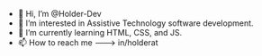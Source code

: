 - 👋 Hi, I’m @Holder-Dev
- 👀 I’m interested in Assistive Technology software development.
- 🌱 I’m currently learning HTML, CSS, and JS.
- 📫 How to reach me ---> in/holderat

<!---
Holder-Dev/Holder-Dev is a ✨ special ✨ repository because its `README.md` (this file) appears on your GitHub profile.
You can click the Preview link to take a look at your changes.
--->
